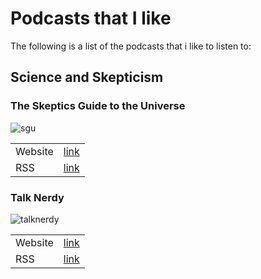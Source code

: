 Podcasts that I like
====================

The following is a list of the podcasts that i like to listen to:

## Science and Skepticism

### The Skeptics Guide to the Universe 

![sgu](https://www.theskepticsguide.org/images/SGUlogo2018.png)

|         |                                                     |
| ---     | ---                                                 |
| Website | [link](https://www.theskepticsguide.org/podcasts)   |
| RSS     | [link](https://feed.theskepticsguide.org/feed/sgu)  |


### Talk Nerdy

![talknerdy](https://d3wo5wojvuv7l.cloudfront.net/t_rss_itunes_square_1400/images.spreaker.com/original/7f8917866077b16caeab2c753c62e8b9.jpg)

|         |                                                             |
| ---     | ---                                                         |
| Website | [link](https://www.carasantamaria.com/podcast)              |
| RSS     | [link](https://www.spreaker.com/show/4530061/episodes/feed) |







